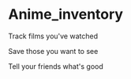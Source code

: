 # Anime_inventory 

Track films you've watched

Save those you want to see

Tell your friends what's good

